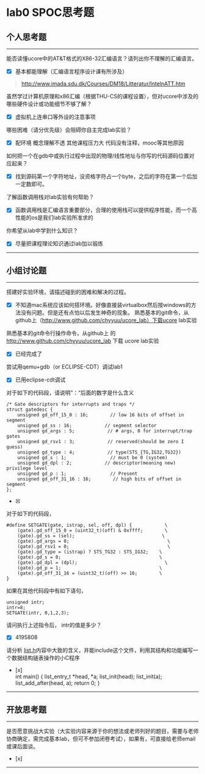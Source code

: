 # lab0 SPOC思考题

## 个人思考题

---

能否读懂ucore中的AT&T格式的X86-32汇编语言？请列出你不理解的汇编语言。
- [x]  基本都能理解（汇编语言程序设计课有所涉及）

>  http://www.imada.sdu.dk/Courses/DM18/Litteratur/IntelnATT.htm

虽然学过计算机原理和x86汇编（根据THU-CS的课程设置），但对ucore中涉及的哪些硬件设计或功能细节不够了解？
- [x]  虚拟机上连串口等外设的注意事项

>   


哪些困难（请分优先级）会阻碍你自主完成lab实验？
- [x]  配环境
	概念理解不透
	其他课程压力大
	代码没有注释，mooc等其他原因

>   

如何把一个在gdb中或执行过程中出现的物理/线性地址与你写的代码源码位置对应起来？
- [x]  找到源码第一个字符地址，没资格字符占一个byte，之后的字符在第一个后加一定数即可。

>   

了解函数调用栈对lab实验有何帮助？
- [x]  函数调用栈是汇编语言重要部分，合理的使用栈可以提供程序性能，而一个高性能的os是我们lab实验所准求的

>   

你希望从lab中学到什么知识？
- [x]  尽量把课程理论知识通过lab加以锻炼

>   

---

## 小组讨论题

---

搭建好实验环境，请描述碰到的困难和解决的过程。
- [x]  不知道mac系统应该如何搭环境。好像直接装virtualbox然后按windows的方法没有问题。但是还有点怕以后发生神奇的现象。
熟悉基本的git命令，从github上（http://www.github.com/chyyuu/ucore_lab）下载ucore lab实验

> 

熟悉基本的git命令行操作命令，从github上
的 http://www.github.com/chyyuu/ucore_lab 下载
ucore lab实验
- [x]  已经完成了

> 

尝试用qemu+gdb（or ECLIPSE-CDT）调试lab1
- [x]   已用eclipse-cdt调试

> 

对于如下的代码段，请说明”：“后面的数字是什么含义
```
/* Gate descriptors for interrupts and traps */
struct gatedesc {
    unsigned gd_off_15_0 : 16;        // low 16 bits of offset in segment
    unsigned gd_ss : 16;            // segment selector
    unsigned gd_args : 5;            // # args, 0 for interrupt/trap gates
    unsigned gd_rsv1 : 3;            // reserved(should be zero I guess)
    unsigned gd_type : 4;            // type(STS_{TG,IG32,TG32})
    unsigned gd_s : 1;                // must be 0 (system)
    unsigned gd_dpl : 2;            // descriptor(meaning new) privilege level
    unsigned gd_p : 1;                // Present
    unsigned gd_off_31_16 : 16;        // high bits of offset in segment
};
```

- [x]  

> 

对于如下的代码段，
```
#define SETGATE(gate, istrap, sel, off, dpl) {            \
    (gate).gd_off_15_0 = (uint32_t)(off) & 0xffff;        \
    (gate).gd_ss = (sel);                                \
    (gate).gd_args = 0;                                    \
    (gate).gd_rsv1 = 0;                                    \
    (gate).gd_type = (istrap) ? STS_TG32 : STS_IG32;    \
    (gate).gd_s = 0;                                    \
    (gate).gd_dpl = (dpl);                                \
    (gate).gd_p = 1;                                    \
    (gate).gd_off_31_16 = (uint32_t)(off) >> 16;        \
}
```

如果在其他代码段中有如下语句，
```
unsigned intr;
intr=8;
SETGATE(intr, 0,1,2,3);
```
请问执行上述指令后， intr的值是多少？

- [x]  4195808

> 

请分析 [list.h](https://github.com/chyyuu/ucore_lab/blob/master/labcodes/lab2/libs/list.h)内容中大致的含义，并能include这个文件，利用其结构和功能编写一个数据结构链表操作的小C程序
- [x]  
	int main()
	{
	list_entry_t *head, *a;
	list_init(head);
	list_init(a);
	list_add_after(head, a);
	return 0;
	}

> 

---

## 开放思考题

---

是否愿意挑战大实验（大实验内容来源于你的想法或老师列好的题目，需要与老师协商确定，需完成基本lab，但可不参加闭卷考试），如果有，可直接给老师email或课后面谈。
- [x]  

>  

---

